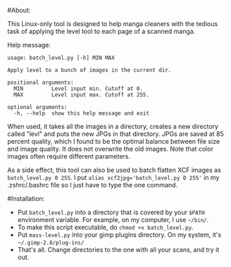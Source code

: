 #About:

This Linux-only tool is designed to help manga cleaners with the tedious task of applying the level tool to each page of a scanned manga.

Help message:

    usage: batch_level.py [-h] MIN MAX

    Apply level to a bunch of images in the current dir.

    positional arguments:
      MIN         Level input min. Cutoff at 0.
      MAX         Level input max. Cutoff at 255.

    optional arguments:
      -h, --help  show this help message and exit

When used, it takes all the images in a directory, creates a new directory called "levl" and puts the new JPGs in that directory. JPGs are saved at 85 percent quality, which I found to be the optimal balance between file size and image quality. It does not overwrite the old images. Note that color images often require different parameters.
  
As a side effect, this tool can also be used to batch flatten XCF images as `batch_level.py 0 255`. I put `alias xcf2jpg='batch_level.py 0 255'` in my .zshrc/.bashrc file so I just have to type the one command.

#Installation:
- Put `batch_level.py` into a directory that is covered by your `$PATH` environment variable. For example, on my computer, I use `~/bin/`.
- To make this script executable, do `chmod +x batch_level.py`.
- Put `mass-level.py` into your gimp plugins directory. On my system, it's `~/.gimp-2.8/plug-ins/`
- That's all. Change directories to the one with all your scans, and try it out.
